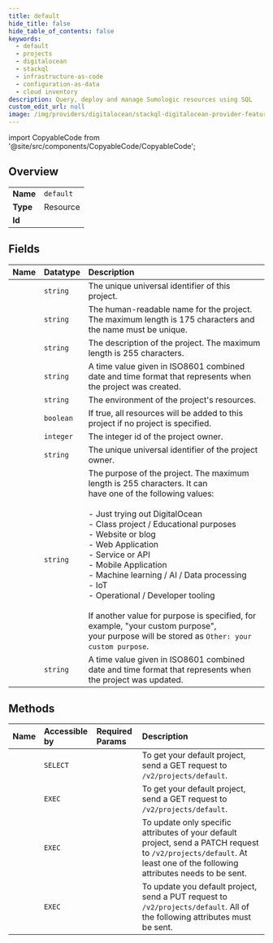 ```yaml
---
title: default
hide_title: false
hide_table_of_contents: false
keywords:
  - default
  - projects
  - digitalocean    
  - stackql
  - infrastructure-as-code
  - configuration-as-data
  - cloud inventory
description: Query, deploy and manage Sumologic resources using SQL
custom_edit_url: null
image: /img/providers/digitalocean/stackql-digitalocean-provider-featured-image.png
---
```


import CopyableCode from '@site/src/components/CopyableCode/CopyableCode';




## Overview
<table><tbody>
<tr><td><b>Name</b></td><td><code>default</code></td></tr>
<tr><td><b>Type</b></td><td>Resource</td></tr>
<tr><td><b>Id</b></td><td><CopyableCode code="digitalocean.projects.default" /></td></tr>
</tbody></table>

## Fields
| Name | Datatype | Description |
|:-----|:---------|:------------|
| <CopyableCode code="id" /> | `string` | The unique universal identifier of this project. |
| <CopyableCode code="name" /> | `string` | The human-readable name for the project. The maximum length is 175 characters and the name must be unique. |
| <CopyableCode code="description" /> | `string` | The description of the project. The maximum length is 255 characters. |
| <CopyableCode code="created_at" /> | `string` | A time value given in ISO8601 combined date and time format that represents when the project was created. |
| <CopyableCode code="environment" /> | `string` | The environment of the project's resources. |
| <CopyableCode code="is_default" /> | `boolean` | If true, all resources will be added to this project if no project is specified. |
| <CopyableCode code="owner_id" /> | `integer` | The integer id of the project owner. |
| <CopyableCode code="owner_uuid" /> | `string` | The unique universal identifier of the project owner. |
| <CopyableCode code="purpose" /> | `string` | The purpose of the project. The maximum length is 255 characters. It can<br />have one of the following values:<br /><br />- Just trying out DigitalOcean<br />- Class project / Educational purposes<br />- Website or blog<br />- Web Application<br />- Service or API<br />- Mobile Application<br />- Machine learning / AI / Data processing<br />- IoT<br />- Operational / Developer tooling<br /><br />If another value for purpose is specified, for example, "your custom purpose",<br />your purpose will be stored as `Other: your custom purpose`.<br /> |
| <CopyableCode code="updated_at" /> | `string` | A time value given in ISO8601 combined date and time format that represents when the project was updated. |
## Methods
| Name | Accessible by | Required Params | Description |
|:-----|:--------------|:----------------|:------------|
| <CopyableCode code="get_default" /> | `SELECT` |  | To get your default project, send a GET request to `/v2/projects/default`. |
| <CopyableCode code="_get_default" /> | `EXEC` |  | To get your default project, send a GET request to `/v2/projects/default`. |
| <CopyableCode code="patch_default" /> | `EXEC` |  | To update only specific attributes of your default project, send a PATCH request to `/v2/projects/default`. At least one of the following attributes needs to be sent. |
| <CopyableCode code="update_default" /> | `EXEC` | <CopyableCode code="data__description, data__environment, data__is_default, data__name, data__purpose" /> | To update you default project, send a PUT request to `/v2/projects/default`. All of the following attributes must be sent. |
